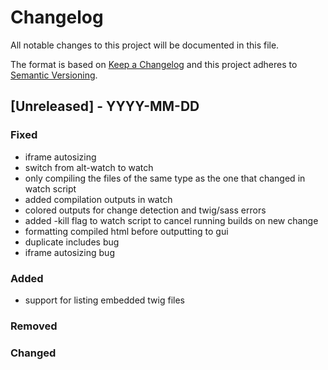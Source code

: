 # Changelog

All notable changes to this project will be documented in this file.

The format is based on [Keep a Changelog](http://keepachangelog.com/en/1.0.0/)
and this project adheres to [Semantic Versioning](http://semver.org/spec/v2.0.0.html).

## [Unreleased] - YYYY-MM-DD

### Fixed

- iframe autosizing
- switch from alt-watch to watch
- only compiling the files of the same type as the one that changed in watch script
- added compilation outputs in watch
- colored outputs for change detection and twig/sass errors
- added -kill flag to watch script to cancel running builds on new change
- formatting compiled html before outputting to gui
- duplicate includes bug
- iframe autosizing bug

### Added

- support for listing embedded twig files

### Removed

### Changed
